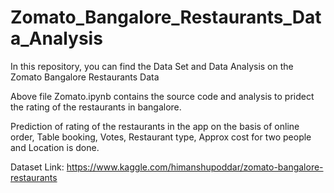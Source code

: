 # Zomato_Bangalore_Restaurants_Data_Analysis
In this repository, you can find the Data Set and Data Analysis on the Zomato Bangalore Restaurants Data  

Above file Zomato.ipynb contains the source code and analysis to pridect the rating of the restaurants in bangalore.

Prediction of rating of the restaurants in the app on the basis of online order, Table booking, Votes, Restaurant type, Approx cost for two people and Location is done. 


Dataset Link: https://www.kaggle.com/himanshupoddar/zomato-bangalore-restaurants
